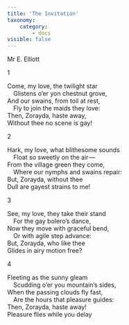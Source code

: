 ```yaml
---
title: 'The Invitation'
taxonomy:
    category:
        - docs
visible: false
---
```


<div class="author">Mr E. Elliott</div>

1

Come, my love, the twilight star  
&emsp;Glistens o’er yon chestnut grove,  
And our swains, from toil at rest,  
&emsp;Fly to join the maids they love:  
Then, Zorayda, haste away,  
Without thee no scene is gay!

2

Hark, my love, what blithesome sounds  
&emsp;Float so sweetly on the air —   
From the village green they come,  
&emsp;Where our nymphs and swains repair:  
But, Zorayda, without thee  
Dull are gayest strains to me!

3

See, my love, they take their stand  
&emsp;For the gay bolero’s dance,  
Now they move with graceful bend,  
&emsp;Or with agile step advance:  
But, Zorayda, who like thee  
Glides in airy motion free?

4

Fleeting as the sunny gleam  
&emsp;Scudding o’er you mountain’s sides,  
When the passing clouds fly fast,  
&emsp;Are the hours that pleasure guides:  
Then, Zorayda, haste away!  
Pleasure flies while you delay